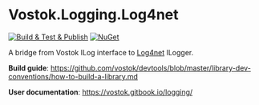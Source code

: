 # Vostok.Logging.Log4net

[![Build & Test & Publish](https://github.com/vostok/logging.log4net/actions/workflows/ci.yml/badge.svg)](https://github.com/vostok/logging.log4net/actions/workflows/ci.yml)
[![NuGet](https://img.shields.io/nuget/v/Vostok.Logging.Log4net.svg)](https://www.nuget.org/packages/Vostok.Logging.Log4net/)

A bridge from Vostok ILog interface to [Log4net](https://logging.apache.org/log4net/) ILogger.

**Build guide**: https://github.com/vostok/devtools/blob/master/library-dev-conventions/how-to-build-a-library.md

**User documentation**: https://vostok.gitbook.io/logging/

